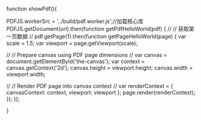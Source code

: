 function showPdf(){

PDFJS.workerSrc = '../build/pdf.worker.js';//加载核心库
PDFJS.getDocument(url).then(function getPdfHelloWorld(pdf) {
//
// 获取第一页数据
//
pdf.getPage(1).then(function getPageHelloWorld(page) {
var scale = 1.5;
var viewport = page.getViewport(scale);

//
// Prepare canvas using PDF page dimensions
//
var canvas = document.getElementById('the-canvas');
var context = canvas.getContext('2d');
canvas.height = viewport.height;
canvas.width = viewport.width;

//
// Render PDF page into canvas context
//
var renderContext = {
canvasContext: context,
viewport: viewport
};
page.render(renderContext);
});
});

}

